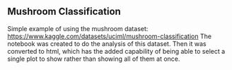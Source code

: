 ## Mushroom Classification
Simple example of using the mushroom dataset: https://www.kaggle.com/datasets/uciml/mushroom-classification
The notebook was created to do the analysis of this dataset. Then it was converted to html, which has the added capability of being able to select a single plot to show rather than showing all of them at once.